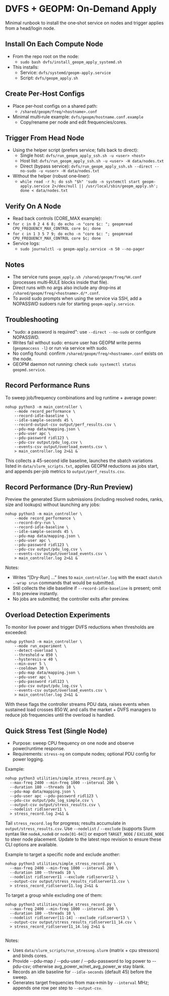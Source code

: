 # DVFS + GEOPM: On‑Demand Apply

Minimal runbook to install the one‑shot service on nodes and trigger applies from a head/login node.

## Install On Each Compute Node
- From the repo root on the node:
  - `sudo bash dvfs/install_geopm_apply_systemd.sh`
- This installs:
  - Service: `dvfs/systemd/geopm-apply.service`
  - Script: `dvfs/geopm_apply.sh`

## Create Per‑Host Configs
- Place per‑host configs on a shared path:
  - `/shared/geopm/freq/<hostname>.conf`
- Minimal multi‑rule example: `dvfs/geopm/hostname.conf.example`
  - Copy/rename per node and edit frequencies/cores.

## Trigger From Head Node
- Using the helper script (prefers service; falls back to direct):
  - Single host: `dvfs/run_geopm_apply_ssh.sh -u <user> <host>`
  - Host list: `dvfs/run_geopm_apply_ssh.sh -u <user> -H data/nodes.txt`
  - Direct (bypass service): `dvfs/run_geopm_apply_ssh.sh --direct --no-sudo -u <user> -H data/nodes.txt`
- Without the helper (robust one‑liner):
  - `while read -r h; do ssh "$h" 'sudo -n systemctl start geopm-apply.service 2>/dev/null || /usr/local/sbin/geopm_apply.sh'; done < data/nodes.txt`

## Verify On A Node
- Read back controls (CORE_MAX example):
- `for c in 0 2 4 6 8; do echo -n "core $c: "; geopmread CPU_FREQUENCY_MAX_CONTROL core $c; done`
- `for c in 1 3 5 7 9; do echo -n "core $c: "; geopmread CPU_FREQUENCY_MAX_CONTROL core $c; done`
- Service logs:
  - `sudo journalctl -u geopm-apply.service -n 50 --no-pager`

## Notes
- The service runs `geopm_apply.sh /shared/geopm/freq/%H.conf` (processes multi‑RULE blocks inside that file).
- Direct runs with no args also include any drop‑ins at `/shared/geopm/freq/<hostname>.d/*.conf`.
- To avoid sudo prompts when using the service via SSH, add a NOPASSWD sudoers rule for starting `geopm-apply.service`.

## Troubleshooting
- "sudo: a password is required": use `--direct --no-sudo` or configure NOPASSWD.
- Writes fail without sudo: ensure user has GEOPM write perms (`geopmaccess -l`) or run via service with sudo.
- No config found: confirm `/shared/geopm/freq/<hostname>.conf` exists on the node.
- GEOPM daemon not running: check `sudo systemctl status geopmd.service`.

## Record Performance Runs
To sweep job/frequency combinations and log runtime + average power:
```
nohup python3 -m main_controller \
    --mode record_performance \
    --record-idle-baseline \
    --idle-sample-seconds 45 \
    --record-output-csv output/perf_results.csv \
    --pdu-map data/mapping.json \
    --pdu-user apc \
    --pdu-password ridl123 \
    --pdu-csv output/pdu_log.csv \
    --events-csv output/overload_events.csv \
    > main_controller.log 2>&1 &
```
This collects a 45-second idle baseline, launches the sbatch variations listed in `data/slurm_scripts.txt`, applies GEOPM reductions as jobs start, and appends per-job metrics to `output/perf_results.csv`.

## Record Performance (Dry-Run Preview)
Preview the generated Slurm submissions (including resolved nodes, ranks, size and lookups) without launching any jobs:
```
nohup python3 -m main_controller \
    --mode record_performance \
    --record-dry-run \
    --record-idle-baseline \
    --idle-sample-seconds 45 \
    --pdu-map data/mapping.json \
    --pdu-user apc \
    --pdu-password ridl123 \
    --pdu-csv output/pdu_log.csv \
    --events-csv output/overload_events.csv \
    > main_controller.log 2>&1 &
```
Notes:
- Writes “[Dry-Run] …” lines to `main_controller.log` with the exact `sbatch --wrap srun` commands that would be submitted.
- Still collects the idle baseline if `--record-idle-baseline` is present; omit it to preview instantly.
- No jobs are submitted; the controller exits after preview.

## Overload Detection Experiments
To monitor live power and trigger DVFS reductions when thresholds are exceeded:
```
nohup python3 -m main_controller \
    --mode run_experiment \
    --detect-overload \
    --threshold-w 850 \
    --hysteresis-w 40 \
    --min-over 5 \
    --cooldown 30 \
    --pdu-map data/mapping.json \
    --pdu-user apc \
    --pdu-password ridl123 \
    --pdu-csv output/pdu_log.csv \
    --events-csv output/overload_events.csv \
    > main_controller.log 2>&1 &
```
With these flags the controller streams PDU data, raises events when sustained load crosses 850 W, and calls the market + DVFS managers to reduce job frequencies until the overload is handled.

## Quick Stress Test (Single Node)
- Purpose: sweep CPU frequency on one node and observe power/runtime response.
- Requirements: `stress-ng` on compute nodes; optional PDU config for power logging.

Example:
```
nohup python3 utilities/simple_stress_record.py \
  --max-freq 2400 --min-freq 1000 --interval 200 \
  --duration 180 --threads 10 \
  --pdu-map data/mapping.json \
  --pdu-user apc --pdu-password ridl123 \
  --pdu-csv output/pdu_log_simple.csv \
  --output-csv output/stress_results.csv \
  --nodelist ridlserver11 \
  > stress_record.log 2>&1 &
```
Tail `stress_record.log` for progress; results accumulate in `output/stress_results.csv`.
Use `--nodelist` / `--exclude` (supports Slurm syntax like `nodeA,nodeB` or `node[01-04]`) or export `TARGET_NODE` / `EXCLUDE_NODE` to steer node placement. Update to the latest repo revision to ensure these CLI options are available.

Example to target a specific node and exclude another:
```
nohup python3 utilities/simple_stress_record.py \
  --max-freq 2400 --min-freq 1000 --interval 200 \
  --duration 180 --threads 10 \
  --nodelist ridlserver11 --exclude ridlserver12 \
  --output-csv output/stress_results_ridlserver11.csv \
  > stress_record_ridlserver11.log 2>&1 &
```
To target a group while excluding one of them:
```
nohup python3 utilities/simple_stress_record.py \
  --max-freq 2400 --min-freq 1000 --interval 200 \
  --duration 180 --threads 10 \
  --nodelist ridlserver[11-14] --exclude ridlserver13 \
  --output-csv output/stress_results_ridlserver11_14.csv \
  > stress_record_ridlserver11_14.log 2>&1 &
```
```
```
Notes:
- Uses `data/slurm_scripts/run_stressng.slurm` (matrix + cpu stressors) and binds cores.
- Provide --pdu-map / --pdu-user / --pdu-password to log power to --pdu-csv; otherwise avg_power_w/net_avg_power_w stay blank.
- Records an idle baseline for `--idle-seconds` (default 45) before the sweep.
- Generates target frequencies from max→min by `--interval` MHz; appends one row per step to `--output-csv`.
